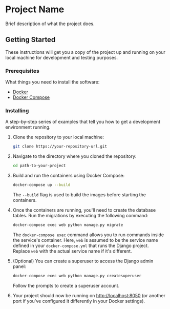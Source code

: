 # Project Name

Brief description of what the project does.

## Getting Started

These instructions will get you a copy of the project up and running on your local machine for development and testing purposes.

### Prerequisites

What things you need to install the software:

- [Docker](https://www.docker.com/get-started)
- [Docker Compose](https://docs.docker.com/compose/install/)

### Installing

A step-by-step series of examples that tell you how to get a development environment running.

1. Clone the repository to your local machine:

    ```sh
    git clone https://your-repository-url.git
    ```

2. Navigate to the directory where you cloned the repository:

    ```sh
    cd path-to-your-project
    ```

3. Build and run the containers using Docker Compose:

    ```sh
    docker-compose up --build
    ```

    The `--build` flag is used to build the images before starting the containers.

4. Once the containers are running, you'll need to create the database tables. Run the migrations by executing the following command:

    ```sh
    docker-compose exec web python manage.py migrate
    ```

    The `docker-compose exec` command allows you to run commands inside the service's container. Here, `web` is assumed to be the service name defined in your `docker-compose.yml` that runs the Django project. Replace `web` with the actual service name if it's different.

5. (Optional) You can create a superuser to access the Django admin panel:

    ```sh
    docker-compose exec web python manage.py createsuperuser
    ```

    Follow the prompts to create a superuser account.

6. Your project should now be running on [http://localhost:8050](http://localhost:8050) (or another port if you've configured it differently in your Docker settings).
